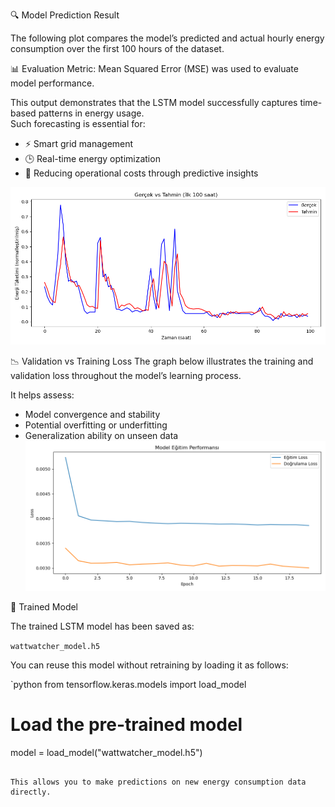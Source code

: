 🔍 Model Prediction Result

The following plot compares the model’s predicted and actual hourly energy consumption over the first 100 hours of the dataset.

📊 Evaluation Metric: Mean Squared Error (MSE) was used to evaluate model performance.

This output demonstrates that the LSTM model successfully captures time-based patterns in energy usage.  
Such forecasting is essential for:
- ⚡ Smart grid management
- 🕒 Real-time energy optimization
- 💸 Reducing operational costs through predictive insights

![Prediction Plot](prediction_plot.png)

📉 Validation vs Training Loss
The graph below illustrates the training and validation loss throughout the model’s learning process.

It helps assess:

- Model convergence and stability
- Potential overfitting or underfitting
- Generalization ability on unseen data
![Validation vs Training Loss](val_vs_train_loss.png)

💾 Trained Model

The trained LSTM model has been saved as:

`wattwatcher_model.h5`

You can reuse this model without retraining by loading it as follows:

`python
from tensorflow.keras.models import load_model

# Load the pre-trained model
model = load_model("wattwatcher_model.h5")
```

This allows you to make predictions on new energy consumption data directly.

